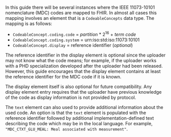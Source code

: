 In this guide there will be several instances where the IEEE 11073-10101 nomenclature (MDC) codes are mapped to FHIR. In almost all cases this mapping involves an element that is a `CodeableConcepts` data type. The mapping is as follows:

 - `CodeableConcept.coding.code` = *partition* * 2<sup>16</sup> + *term code*
 - `CodeableConcept.coding.system` = urn:iso:std:iso:11073:10101
 - `CodeableConcept.display` = reference identifier (*optional*)

The reference identifier in the display element is optional since the uploader may not know what the code means; for example, if the uploader works with a PHD specialization developed after the uploader had been released. However, this guide encourages that the display element contains at least the reference identifier for the MDC code if it is known.

The display element itself is also optional for future compatibility. Any display element entry requires that the uploader have previous knowledge of the code as display information is not provided by protocol.

The `text` element can also used to provide additional information about the used code.  An option is that the `text` element is populated with the reference identifier followed by additional implementation-defined text describing the code which may be in the local language. For example, `"MDC_CTXT_GLU_MEAL: Meal associated with measurement"`.
